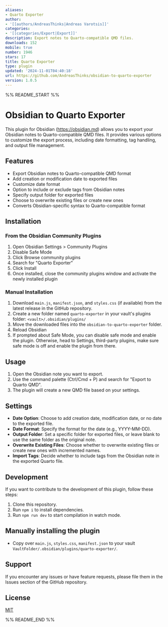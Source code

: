 ```yaml
---
aliases:
- Quarto Exporter
author:
- '[[authors/AndreasThinks|Andreas Varotsis]]'
categories:
- '[[categories/Export|Export]]'
description: Export notes to Quarto-compatible QMD files.
downloads: 152
mobile: true
number: 1946
stars: 17
title: Quarto Exporter
type: plugin
updated: '2024-11-01T04:40:18'
url: https://github.com/AndreasThinks/obsidian-to-quarto-exporter
version: 1.0.5
---
```


%% README_START %%

# Obsidian to Quarto Exporter

This plugin for Obsidian (https://obsidian.md) allows you to export your Obsidian notes to Quarto-compatible QMD files. It provides various options to customize the export process, including date formatting, tag handling, and output file management.

## Features

- Export Obsidian notes to Quarto-compatible QMD format
- Add creation or modification date to exported files
- Customize date format
- Option to include or exclude tags from Obsidian notes
- Specify output folder for exported files
- Choose to overwrite existing files or create new ones
- Converts Obsidian-specific syntax to Quarto-compatible format

## Installation

### From the Obsidian Community Plugins

1. Open Obsidian Settings > Community Plugins
2. Disable Safe Mode
3. Click Browse community plugins
4. Search for "Quarto Exporter"
5. Click Install
6. Once installed, close the community plugins window and activate the newly installed plugin

### Manual Installation

1. Download `main.js`, `manifest.json`, and `styles.css` (if available) from the latest release in the GitHub repository.
2. Create a new folder named `quarto-exporter` in your vault's plugins folder: `<vault>/.obsidian/plugins/`
3. Move the downloaded files into the `obsidian-to-quarto-exporter` folder.
4. Reload Obsidian
5. If prompted about Safe Mode, you can disable safe mode and enable the plugin.
   Otherwise, head to Settings, third-party plugins, make sure safe mode is off and
   enable the plugin from there.

## Usage

1. Open the Obsidian note you want to export.
2. Use the command palette (Ctrl/Cmd + P) and search for "Export to Quarto QMD".
3. The plugin will create a new QMD file based on your settings.

## Settings

- **Date Option**: Choose to add creation date, modification date, or no date to the exported file.
- **Date Format**: Specify the format for the date (e.g., YYYY-MM-DD).
- **Output Folder**: Set a specific folder for exported files, or leave blank to use the same folder as the original note.
- **Overwrite Existing Files**: Choose whether to overwrite existing files or create new ones with incremented names.
- **Import Tags**: Decide whether to include tags from the Obsidian note in the exported Quarto file.

## Development

If you want to contribute to the development of this plugin, follow these steps:

1. Clone this repository.
2. Run `npm i` to install dependencies.
3. Run `npm run dev` to start compilation in watch mode.

## Manually installing the plugin

- Copy over `main.js`, `styles.css`, `manifest.json` to your vault `VaultFolder/.obsidian/plugins/quarto-exporter/`.

## Support

If you encounter any issues or have feature requests, please file them in the Issues section of the GitHub repository.

## License

[MIT](LICENSE)


%% README_END %%
